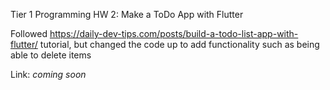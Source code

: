 Tier 1 Programming HW 2: Make a ToDo App with Flutter 

Followed https://daily-dev-tips.com/posts/build-a-todo-list-app-with-flutter/ tutorial, but changed the code up to add functionality such as being able to delete items 

Link: *coming soon*